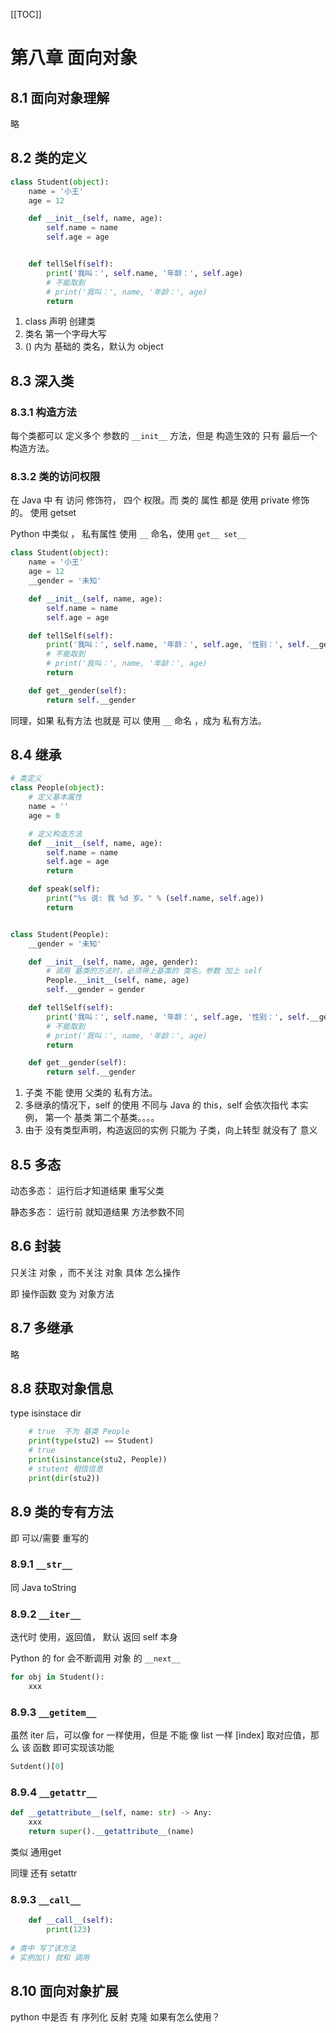 [[TOC]]

# 第八章 面向对象

## 8.1 面向对象理解

略

## 8.2 类的定义

```python
class Student(object):
    name = '小王'
    age = 12

    def __init__(self, name, age):
        self.name = name
        self.age = age


    def tellSelf(self):
        print('我叫：', self.name, '年龄：', self.age)
        # 不能取到
        # print('我叫：', name, '年龄：', age)
        return

```

1. class 声明 创建类
2. 类名 第一个字母大写
3. () 内为 基础的 类名，默认为 object

## 8.3 深入类

### 8.3.1 构造方法

每个类都可以 定义多个 参数的 `__init__` 方法，但是 构造生效的 只有 最后一个 构造方法。

### 8.3.2 类的访问权限

在 Java 中 有 访问 修饰符， 四个 权限。而 类的 属性 都是 使用 private 修饰的。 使用 getset 

Python 中类似 ，  私有属性 使用 `__` 命名，使用 `get__ set__`

```python
class Student(object):
    name = '小王'
    age = 12
    __gender = '未知'

    def __init__(self, name, age):
        self.name = name
        self.age = age

    def tellSelf(self):
        print('我叫：', self.name, '年龄：', self.age, '性别：', self.__gender)
        # 不能取到
        # print('我叫：', name, '年龄：', age)
        return

    def get__gender(self):
        return self.__gender

```

同理，如果 私有方法 也就是 可以 使用 `__` 命名 ，成为 私有方法。

## 8.4 继承

```python
# 类定义
class People(object):
    # 定义基本属性
    name = ''
    age = 0

    # 定义构造方法
    def __init__(self, name, age):
        self.name = name
        self.age = age
        return

    def speak(self):
        print("%s 说: 我 %d 岁。" % (self.name, self.age))
        return


class Student(People):
    __gender = '未知'

    def __init__(self, name, age, gender):
        # 调用 基类的方法时，必须带上基类的 类名，参数 加上 self
        People.__init__(self, name, age)
        self.__gender = gender

    def tellSelf(self):
        print('我叫：', self.name, '年龄：', self.age, '性别：', self.__gender)
        # 不能取到
        # print('我叫：', name, '年龄：', age)
        return

    def get__gender(self):
        return self.__gender
```

1. 子类 不能 使用 父类的 私有方法。
2. 多继承的情况下，self 的使用 不同与 Java 的 this，self 会依次指代 本实例， 第一个 基类 第二个基类。。。。
3. 由于 没有类型声明，构造返回的实例  只能为 子类，向上转型 就没有了 意义

## 8.5 多态

动态多态： 运行后才知道结果   重写父类

静态多态： 运行前 就知道结果  方法参数不同



## 8.6 封装

只关注  对象 ，而不关注 对象 具体 怎么操作

即 操作函数 变为 对象方法

## 8.7 多继承

略

## 8.8 获取对象信息

type  isinstace dir

```python
    # true  不为 基类 People
    print(type(stu2) == Student)
    # true 
    print(isinstance(stu2, People))
    # stutent 相信信息
    print(dir(stu2))
```

## 8.9 类的专有方法

即 可以/需要 重写的

### 8.9.1 `__str__`

同 Java toString

### 8.9.2 `__iter__`

迭代时 使用，返回值， 默认 返回 self  本身

Python 的 for  会不断调用 对象 的 `__next__`

```python
for obj in Student():
    xxx
```



### 8.9.3 `__getitem__`

虽然 iter 后，可以像 for 一样使用，但是 不能 像 list 一样 [index] 取对应值，那么 该 函数 即可实现该功能

```python
Sutdent()[0]
```



### 8.9.4 `__getattr__`

```python
def __getattribute__(self, name: str) -> Any:
    xxx
    return super().__getattribute__(name)
```

类似 通用get

同理 还有 setattr

### 8.9.3 `__call__`

```python
    def __call__(self):
        print(123)
        
# 类中 写了该方法 
# 实例加() 就和 调用 
```

## 8.10 面向对象扩展

python 中是否 有 序列化 反射 克隆  如果有怎么使用？





